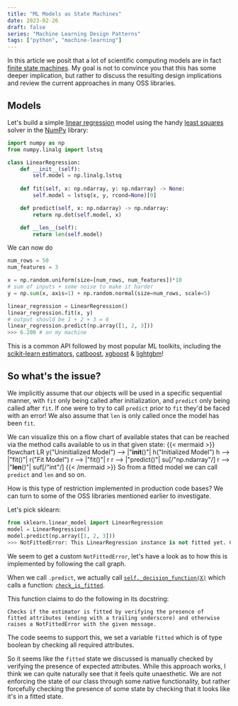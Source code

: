 ```yaml
---
title: "ML Models as State Machines"
date: 2023-02-26
draft: false
series: "Machine Learning Design Patterns"
tags: ["python", "machine-learning"]
---
```


In this article we posit that a lot of scientific computing models are in fact [finite state machines](https://en.wikipedia.org/wiki/Finite-state_machine). My goal is not to convince you that this has some deeper implication, but rather to discuss the resulting design implications and review the current approaches in many OSS libraries.

## Models

Let's build a simple [linear regression](https://en.wikipedia.org/wiki/Linear_regression) model using the handy [least squares](https://en.wikipedia.org/wiki/Least_squares) solver in the [NumPy](https://numpy.org/) library:
```python
import numpy as np
from numpy.linalg import lstsq

class LinearRegression:
    def __init__(self):
        self.model = np.linalg.lstsq
    
    def fit(self, x: np.ndarray, y: np.ndarray) -> None:
        self.model = lstsq(x, y, rcond=None)[0]

    def predict(self, x: np.ndarray) -> np.ndarray:
        return np.dot(self.model, x)

    def __len__(self):
        return len(self.model)
```
We can now do 
```python
num_rows = 50
num_features = 3

x = np.random.uniform(size=[num_rows, num_features])*10
# sum of inputs + some noise to make it harder
y = np.sum(x, axis=1) + np.random.normal(size=num_rows, scale=5)

linear_regression = LinearRegression()
linear_regression.fit(x, y)
# output should be 1 + 2 + 3 = 6
linear_regression.predict(np.array([1, 2, 3]))
>>> 6.200 # on my machine
```
This is a common API followed by most popular ML toolkits, including the [scikit-learn estimators](https://scikit-learn.org/stable/developers/develop.html), [catboost](https://catboost.ai/en/docs/concepts/python-usages-examples), [xgboost](https://xgboost.readthedocs.io/en/stable/) & [lightgbm](https://lightgbm.readthedocs.io/en/v3.3.2/)!

## So what's the issue?

We implicitly assume that our objects will be used in a specific sequential manner, with `fit` only being called after initialization, and `predict` only being called after `fit`.  If one were to try to call `predict` prior to `fit` they'd be faced with an error! We also assume that `len` is only called once the model has been `fit`.

We can visualize this on a flow chart of available states that can be reached via the method calls available to us in that given state:
{{< mermaid >}}
flowchart LR
    y("Uninitialized Model") --> |"__init__()"| h("Initialized Model")
    h --> |"fit()"| r("Fit Model")
    r --> |"fit()"| r
    r --> |"predict()"| su[/"np.ndarray"/]
    r --> |"__len__()"| suf[/"int"/]
{{< /mermaid >}}
So from a fitted model we can call `predict` and `len` and so on.

How is this type of restriction implemented in production code bases? We can turn to some of the OSS libraries mentioned earlier to investigate.

Let's pick sklearn:
```python
from sklearn.linear_model import LinearRegression
model = LinearRegression()
model.predict(np.array([1, 2, 3]))
>>> NotFittedError: This LinearRegression instance is not fitted yet. Call 'fit' with appropriate arguments before using this estimator.
```
We seem to get a custom `NotFittedError`, let's have a look as to how this is implemented by following the call graph.

When we call `.predict`, we actually call [`self._decision_function(X)`](https://github.com/scikit-learn/scikit-learn/blob/main/sklearn/linear_model/_base.py#L354) which calls a function: [`check_is_fitted`](https://github.com/scikit-learn/scikit-learn/blob/e6b46675318950fd5138aaf29ba76f6ce2fd91b8/sklearn/utils/validation.py#L1322).

This function claims to do the following in its docstring:
```text
Checks if the estimator is fitted by verifying the presence of
fitted attributes (ending with a trailing underscore) and otherwise
raises a NotFittedError with the given message.
```
The code seems to support this, we set a variable `fitted` which is of type boolean by checking all required attributes.

So it seems like the `fitted` state we discussed is manually checked by verifying the presence of expected attributes. While this approach works, I think we can quite naturally see that it feels quite unaesthetic. We are not enforcing the state of our class through some native functionality, but rather forcefully checking the presence of some state by checking that it looks like it's in a fitted state.
